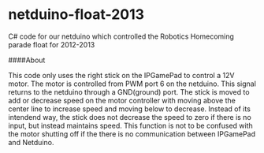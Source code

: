 netduino-float-2013
===================

C# code for our netduino which controlled the Robotics Homecoming parade float for 2012-2013

####About

This code only uses the right stick on the IPGamePad to control a 12V motor. The motor is controlled from PWM port 6 on the netduino. This signal returns to the netduino through a GND(ground) port. The stick is moved to add or decrease speed on the motor controller with moving above the center line to increase speed and moving below to decrease. Instead of its intendend way, the stick does not decrease the speed to zero if there is no input, but instead maintains speed. This function is not to be confused with the motor shutting off if the there is no communication between IPGamePad and Netduino.

